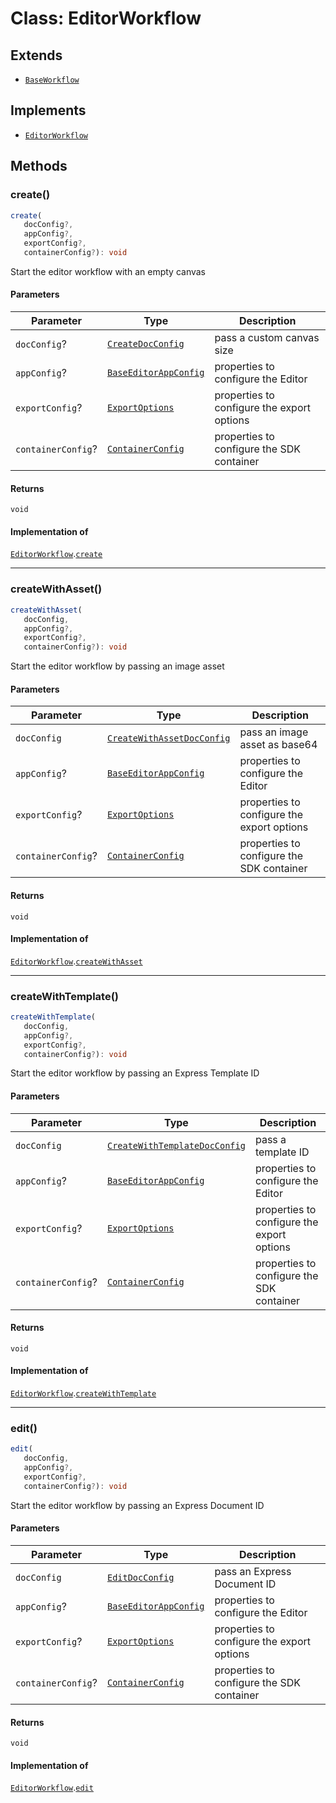 # Class: EditorWorkflow

## Extends

- [`BaseWorkflow`](../../../BaseWorkflow/classes/base-workflow.md)

## Implements

- [`EditorWorkflow`](../../EditorWorkflow.types/interfaces/editor-workflow/index.md)

## Methods

### create()

```ts
create(
   docConfig?, 
   appConfig?, 
   exportConfig?, 
   containerConfig?): void
```

Start the editor workflow with an empty canvas

#### Parameters

| Parameter | Type | Description |
| ------ | ------ | ------ |
| `docConfig`? | [`CreateDocConfig`](../../../../../../shared/src/types/editor/DocConfig.types/interfaces/create-doc-config/index.md) | pass a custom canvas size |
| `appConfig`? | [`BaseEditorAppConfig`](../../../../../../shared/src/types/editor/AppConfig.types/interfaces/base-editor-app-config/index.md) | properties to configure the Editor |
| `exportConfig`? | [`ExportOptions`](../../../../../../shared/src/types/ExportConfig.types/type-aliases/export-options/index.md) | properties to configure the export options |
| `containerConfig`? | [`ContainerConfig`](../../../../../../shared/src/types/ContainerConfig.types/type-aliases/container-config/index.md) | properties to configure the SDK container |

#### Returns

`void`

#### Implementation of

[`EditorWorkflow`](../../EditorWorkflow.types/interfaces/editor-workflow/index.md).[`create`](../../EditorWorkflow.types/interfaces/editor-workflow/index.md#create)

***

### createWithAsset()

```ts
createWithAsset(
   docConfig, 
   appConfig?, 
   exportConfig?, 
   containerConfig?): void
```

Start the editor workflow by passing an image asset

#### Parameters

| Parameter | Type | Description |
| ------ | ------ | ------ |
| `docConfig` | [`CreateWithAssetDocConfig`](../../../../../../shared/src/types/editor/DocConfig.types/interfaces/create-with-asset-doc-config/index.md) | pass an image asset as base64 |
| `appConfig`? | [`BaseEditorAppConfig`](../../../../../../shared/src/types/editor/AppConfig.types/interfaces/base-editor-app-config/index.md) | properties to configure the Editor |
| `exportConfig`? | [`ExportOptions`](../../../../../../shared/src/types/ExportConfig.types/type-aliases/export-options/index.md) | properties to configure the export options |
| `containerConfig`? | [`ContainerConfig`](../../../../../../shared/src/types/ContainerConfig.types/type-aliases/container-config/index.md) | properties to configure the SDK container |

#### Returns

`void`

#### Implementation of

[`EditorWorkflow`](../../EditorWorkflow.types/interfaces/editor-workflow/index.md).[`createWithAsset`](../../EditorWorkflow.types/interfaces/editor-workflow/index.md#createwithasset)

***

### createWithTemplate()

```ts
createWithTemplate(
   docConfig, 
   appConfig?, 
   exportConfig?, 
   containerConfig?): void
```

Start the editor workflow by passing an Express Template ID

#### Parameters

| Parameter | Type | Description |
| ------ | ------ | ------ |
| `docConfig` | [`CreateWithTemplateDocConfig`](../../../../../../shared/src/types/editor/DocConfig.types/interfaces/create-with-template-doc-config/index.md) | pass a template ID |
| `appConfig`? | [`BaseEditorAppConfig`](../../../../../../shared/src/types/editor/AppConfig.types/interfaces/base-editor-app-config/index.md) | properties to configure the Editor |
| `exportConfig`? | [`ExportOptions`](../../../../../../shared/src/types/ExportConfig.types/type-aliases/export-options/index.md) | properties to configure the export options |
| `containerConfig`? | [`ContainerConfig`](../../../../../../shared/src/types/ContainerConfig.types/type-aliases/container-config/index.md) | properties to configure the SDK container |

#### Returns

`void`

#### Implementation of

[`EditorWorkflow`](../../EditorWorkflow.types/interfaces/editor-workflow/index.md).[`createWithTemplate`](../../EditorWorkflow.types/interfaces/editor-workflow/index.md#createwithtemplate)

***

### edit()

```ts
edit(
   docConfig, 
   appConfig?, 
   exportConfig?, 
   containerConfig?): void
```

Start the editor workflow by passing an Express Document ID

#### Parameters

| Parameter | Type | Description |
| ------ | ------ | ------ |
| `docConfig` | [`EditDocConfig`](../../../../../../shared/src/types/editor/DocConfig.types/interfaces/edit-doc-config/index.md) | pass an Express Document ID |
| `appConfig`? | [`BaseEditorAppConfig`](../../../../../../shared/src/types/editor/AppConfig.types/interfaces/base-editor-app-config/index.md) | properties to configure the Editor |
| `exportConfig`? | [`ExportOptions`](../../../../../../shared/src/types/ExportConfig.types/type-aliases/export-options/index.md) | properties to configure the export options |
| `containerConfig`? | [`ContainerConfig`](../../../../../../shared/src/types/ContainerConfig.types/type-aliases/container-config/index.md) | properties to configure the SDK container |

#### Returns

`void`

#### Implementation of

[`EditorWorkflow`](../../EditorWorkflow.types/interfaces/editor-workflow/index.md).[`edit`](../../EditorWorkflow.types/interfaces/editor-workflow/index.md#edit)
